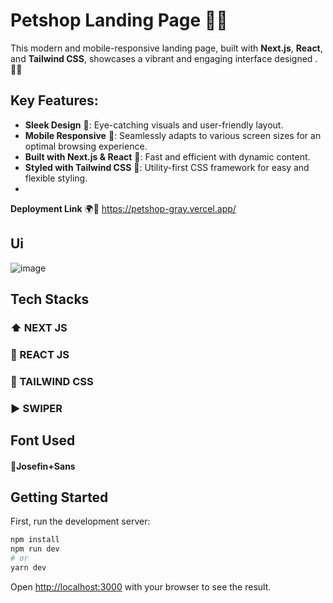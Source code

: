 # Petshop Landing Page 🐶🐱


This modern and mobile-responsive landing page, built with **Next.js**, **React**, and **Tailwind CSS**, showcases a vibrant and engaging interface designed . 🦴🦜


## Key Features:

- **Sleek Design** 🎨: Eye-catching visuals and user-friendly layout.
- **Mobile Responsive** 📱: Seamlessly adapts to various screen sizes for an optimal browsing experience.
- **Built with Next.js & React** 🚀: Fast and efficient with dynamic content.
- **Styled with Tailwind CSS** 💅: Utility-first CSS framework for easy and flexible styling.
- 

**Deployment Link**
🌍🔗 https://petshop-gray.vercel.app/

## Ui

![image](https://github.com/Abinanthan47/Petshop/assets/143276733/906e0373-c69c-4d2d-9c01-54ad86cc04f2)



## Tech Stacks


### ⬆️ NEXT JS
### 🌋 REACT JS
### 🍃 TAILWIND CSS
### ▶️ SWIPER

## Font Used

#### 📝Josefin+Sans

## Getting Started

First, run the development server:

```bash
npm install
npm run dev
# or
yarn dev
```

Open [http://localhost:3000](http://localhost:3000) with your browser to see the result.
